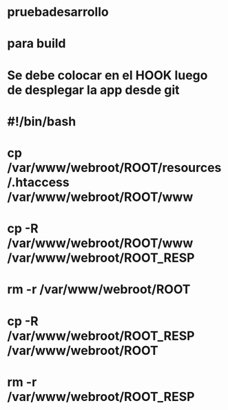 # pruebadesarrollo

# para build



# Se debe colocar en el HOOK luego de desplegar la app desde git
# #!/bin/bash

# cp /var/www/webroot/ROOT/resources/.htaccess /var/www/webroot/ROOT/www
# cp -R /var/www/webroot/ROOT/www /var/www/webroot/ROOT_RESP
# rm -r /var/www/webroot/ROOT
# cp -R  /var/www/webroot/ROOT_RESP /var/www/webroot/ROOT
# rm -r /var/www/webroot/ROOT_RESP
